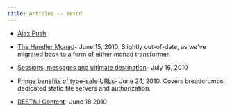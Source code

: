 ```yaml
---
title: Articles -- Yesod
---
```

* [Ajax Push](http://braincrater.wordpress.com/2010/07/22/ajax-chat-app-using-yesod/)

* [The Handler Monad](http://www.snoyman.com/blog/entry/handler-monad/)- June 15, 2010. Slightly out-of-date, as we've migrated back to a form of either monad transformer.

* [Sessions, messages and ultimate destination](http://www.snoyman.com/blog/entry/sessions/)- July 16, 2010

* [Fringe benefits of type-safe URLs](http://www.snoyman.com/blog/entry/fringe-benefits-typesafe-urls/)- June 24, 2010. Covers breadcrumbs, dedicated static file servers and authorization.

* [RESTful Content](http://www.snoyman.com/blog/entry/restful-content/)- June 18 2010
